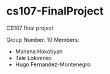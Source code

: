 # cs107-FinalProject
CS107 final project

Group Number: 10
Members:
- Manana Hakobyan
- Tale Lokvenec
- Hugo Fernandez-Montenegro
